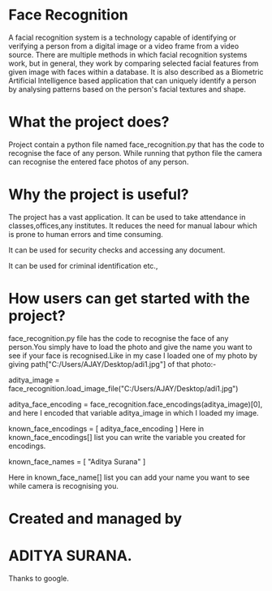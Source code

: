 # Face Recognition
A facial recognition system is a technology capable of identifying or verifying a person from a digital image or a video frame from a video source. There are multiple methods in which facial recognition systems work, but in general, they work by comparing selected facial features from given image with faces within a database. It is also described as a Biometric Artificial Intelligence based application that can uniquely identify a person by analysing patterns based on the person's facial textures and shape.

# What the project does?
Project contain a python file named face_recognition.py that has the code to recognise the face of any person.
While running that python file the camera can recognise the entered face photos of any person.

# Why the project is useful?
The project has a vast application.
It can be used to take attendance in classes,offices,any institutes. It reduces the need for manual labour which is prone to human errors and time consuming.

It can be used for security checks and accessing any document.

It can be used for criminal identification etc.,

# How users can get started with the project?
face_recognition.py file has the code to recognise the face of any person.You simply have to load the photo and give the name you want to see if your face is recognised.Like in my case I loaded one of my photo by giving path["C:/Users/AJAY/Desktop/adi1.jpg"] of that photo:-

 aditya_image = face_recognition.load_image_file("C:/Users/AJAY/Desktop/adi1.jpg")
 
 aditya_face_encoding = face_recognition.face_encodings(aditya_image)[0],  and here I encoded that variable aditya_image in which I loaded  my image.
 
 known_face_encodings = [
    aditya_face_encoding
]
Here in known_face_encodings[] list you can write the variable you created for encodings.

known_face_names = [
    "Aditya Surana"
]

Here in known_face_name[] list you can add your name you want to see while camera is recognising you.

# Created and managed by
# ADITYA SURANA.
Thanks to google.

